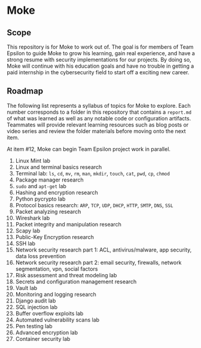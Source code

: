 # Moke

## Scope

This repository is for Moke to work out of. The goal is for members of Team Epsilon to guide Moke to grow his learning, gain real experience, and have a strong resume with security implementations for our projects. By doing so, Moke will continue with his education goals and have no trouble in getting a paid internship in the cybersecurity field to start off a exciting new career.

## Roadmap

The following list represents a syllabus of topics for Moke to explore. Each number corresponds to a folder in this repository that contains a `report.md` of what was learned as well as any notable code or configuration artifacts. Teammates will provide relevant learning resources such as blog posts or video series and review the folder materials before moving onto the next item.

At item #12, Moke can begin Team Epsilon project work in parallel.

1. Linux Mint lab
2. Linux and terminal basics research
3. Terminal lab: `ls`, `cd`, `mv`, `rm`, `man`, `mkdir`, `touch`, `cat`, `pwd`, `cp`, `chmod`
4. Package manager research
5. `sudo` and `apt-get` lab
6. Hashing and encryption research
7. Python pycrypto lab
8. Protocol basics research: `ARP`, `TCP`, `UDP`, `DHCP`, `HTTP`, `SMTP`, `DNS`, `SSL`
9. Packet analyzing research
10. Wireshark lab
11. Packet integrity and manipulation research
12. Scapy lab
13. Public-Key Encryption research
14. SSH lab
15. Network security research part 1: ACL, antivirus/malware, app security, data loss prevention
16. Network security research part 2: email security, firewalls, network segmentation, vpn, social factors
17. Risk assessment and threat modeling lab
18. Secrets and configuration management research
19. Vault lab
20. Monitoring and logging research
21. Django audit lab
22. SQL injection lab
23. Buffer overflow exploits lab
24. Automated vulnerability scans lab
25. Pen testing lab
26. Advanced encryption lab
27. Container security lab
